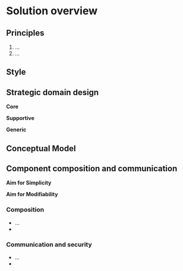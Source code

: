 # Solution overview

## Principles

1. ...
2. ... 

## Style



## Strategic domain design


**Core**

**Supportive**


**Generic**


## Conceptual Model



## Component composition and communication



**Aim for Simplicity**


**Aim for Modifiability**


### Composition

- ...
- 

### Communication and security

- ...
- 
